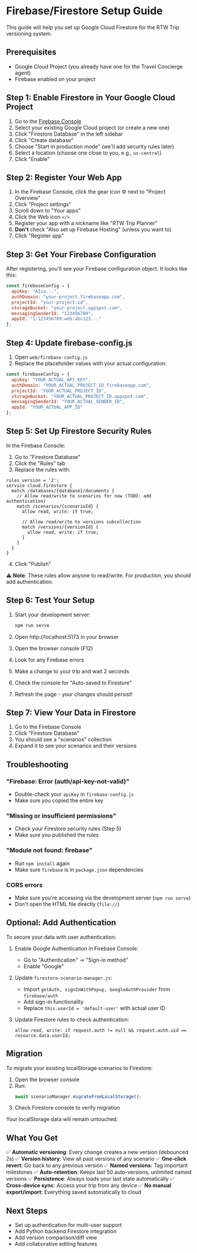 # Firebase/Firestore Setup Guide

This guide will help you set up Google Cloud Firestore for the RTW Trip versioning system.

## Prerequisites

- Google Cloud Project (you already have one for the Travel Concierge agent)
- Firebase enabled on your project

## Step 1: Enable Firestore in Your Google Cloud Project

1. Go to the [Firebase Console](https://console.firebase.google.com/)
2. Select your existing Google Cloud project (or create a new one)
3. Click "Firestore Database" in the left sidebar
4. Click "Create database"
5. Choose "Start in production mode" (we'll add security rules later)
6. Select a location (choose one close to you, e.g., `us-central`)
7. Click "Enable"

## Step 2: Register Your Web App

1. In the Firebase Console, click the gear icon ⚙️ next to "Project Overview"
2. Click "Project settings"
3. Scroll down to "Your apps"
4. Click the Web icon `</>`
5. Register your app with a nickname like "RTW Trip Planner"
6. **Don't** check "Also set up Firebase Hosting" (unless you want to)
7. Click "Register app"

## Step 3: Get Your Firebase Configuration

After registering, you'll see your Firebase configuration object. It looks like this:

```javascript
const firebaseConfig = {
  apiKey: "AIza...",
  authDomain: "your-project.firebaseapp.com",
  projectId: "your-project-id",
  storageBucket: "your-project.appspot.com",
  messagingSenderId: "123456789",
  appId: "1:123456789:web:abc123..."
};
```

## Step 4: Update firebase-config.js

1. Open `web/firebase-config.js`
2. Replace the placeholder values with your actual configuration:

```javascript
const firebaseConfig = {
  apiKey: "YOUR_ACTUAL_API_KEY",
  authDomain: "YOUR_ACTUAL_PROJECT_ID.firebaseapp.com",
  projectId: "YOUR_ACTUAL_PROJECT_ID",
  storageBucket: "YOUR_ACTUAL_PROJECT_ID.appspot.com",
  messagingSenderId: "YOUR_ACTUAL_SENDER_ID",
  appId: "YOUR_ACTUAL_APP_ID"
};
```

## Step 5: Set Up Firestore Security Rules

In the Firebase Console:

1. Go to "Firestore Database"
2. Click the "Rules" tab
3. Replace the rules with:

```
rules_version = '2';
service cloud.firestore {
  match /databases/{database}/documents {
    // Allow read/write to scenarios for now (TODO: add authentication)
    match /scenarios/{scenarioId} {
      allow read, write: if true;

      // Allow read/write to versions subcollection
      match /versions/{versionId} {
        allow read, write: if true;
      }
    }
  }
}
```

4. Click "Publish"

⚠️ **Note**: These rules allow anyone to read/write. For production, you should add authentication.

## Step 6: Test Your Setup

1. Start your development server:
   ```bash
   npm run serve
   ```

2. Open http://localhost:5173 in your browser
3. Open the browser console (F12)
4. Look for any Firebase errors
5. Make a change to your trip and wait 2 seconds
6. Check the console for "Auto-saved to Firestore"
7. Refresh the page - your changes should persist!

## Step 7: View Your Data in Firestore

1. Go to the Firebase Console
2. Click "Firestore Database"
3. You should see a "scenarios" collection
4. Expand it to see your scenarios and their versions

## Troubleshooting

### "Firebase: Error (auth/api-key-not-valid)"
- Double-check your `apiKey` in `firebase-config.js`
- Make sure you copied the entire key

### "Missing or insufficient permissions"
- Check your Firestore security rules (Step 5)
- Make sure you published the rules

### "Module not found: firebase"
- Run `npm install` again
- Make sure `firebase` is in `package.json` dependencies

### CORS errors
- Make sure you're accessing via the development server (`npm run serve`)
- Don't open the HTML file directly (`file://`)

## Optional: Add Authentication

To secure your data with user authentication:

1. Enable Google Authentication in Firebase Console:
   - Go to "Authentication" → "Sign-in method"
   - Enable "Google"

2. Update `firestore-scenario-manager.js`:
   - Import `getAuth, signInWithPopup, GoogleAuthProvider` from `firebase/auth`
   - Add sign-in functionality
   - Replace `this.userId = 'default-user'` with actual user ID

3. Update Firestore rules to check authentication:
   ```
   allow read, write: if request.auth != null && request.auth.uid == resource.data.userId;
   ```

## Migration

To migrate your existing localStorage scenarios to Firestore:

1. Open the browser console
2. Run:
   ```javascript
   await scenarioManager.migrateFromLocalStorage();
   ```
3. Check Firestore console to verify migration

Your localStorage data will remain untouched.

## What You Get

✅ **Automatic versioning**: Every change creates a new version (debounced 2s)
✅ **Version history**: View all past versions of any scenario
✅ **One-click revert**: Go back to any previous version
✅ **Named versions**: Tag important milestones
✅ **Auto-retention**: Keeps last 50 auto-versions, unlimited named versions
✅ **Persistence**: Always loads your last state automatically
✅ **Cross-device sync**: Access your trip from any device
✅ **No manual export/import**: Everything saved automatically to cloud

## Next Steps

- Set up authentication for multi-user support
- Add Python backend Firestore integration
- Add version comparison/diff view
- Add collaborative editing features
